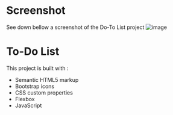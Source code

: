 # Screenshot
See down bellow a screenshot of the Do-To List project 
![image](https://github.com/LarissaBepong/to-do-list/assets/77928361/186045dd-e050-4bb0-9ee7-25b46a398b02)

# To-Do List
This project is built with :
- Semantic HTML5 markup
- Bootstrap icons
- CSS custom properties
- Flexbox
- JavaScript
